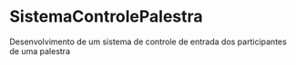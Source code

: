 # SistemaControlePalestra
Desenvolvimento de um sistema de controle de entrada dos participantes de uma palestra
